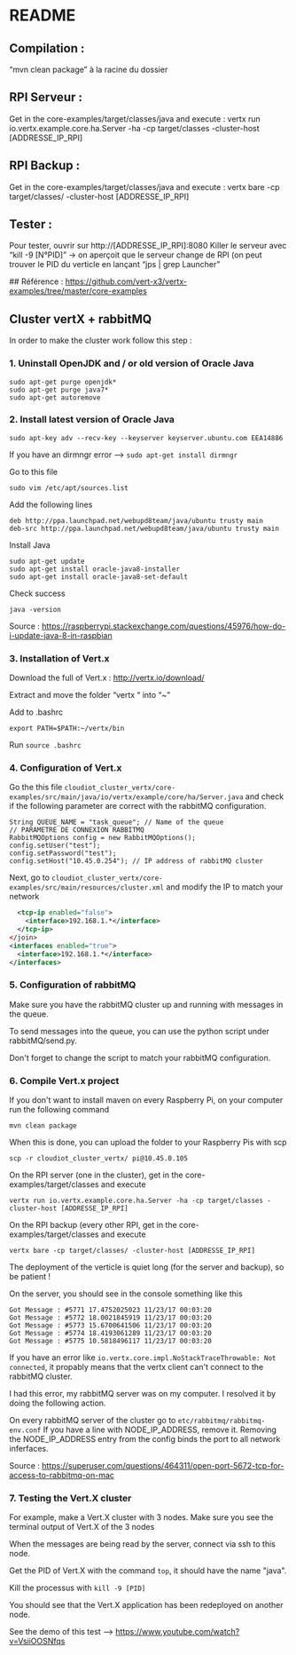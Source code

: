 # README

## Compilation : 
“mvn clean package” à la racine du dossier 

## RPI Serveur :
Get in the core-examples/target/classes/java and execute :
vertx run io.vertx.example.core.ha.Server -ha -cp target/classes -cluster-host  [ADDRESSE_IP_RPI]

## RPI Backup :
Get in the core-examples/target/classes/java and execute :
vertx bare -cp target/classes/ -cluster-host [ADDRESSE_IP_RPI] 

## Tester :
Pour tester, ouvrir sur http://[ADDRESSE_IP_RPI]:8080
Killer le serveur avec “kill -9 [N°PID]” → on aperçoit que le serveur change de RPI (on peut trouver le PID du verticle en lançant “jps | grep Launcher”

## Référence : 
https://github.com/vert-x3/vertx-examples/tree/master/core-examples 

## Cluster vertX + rabbitMQ 
In order to make the cluster work follow this step : 

### 1. Uninstall OpenJDK and / or old version of Oracle Java 
```
sudo apt-get purge openjdk*
sudo apt-get purge java7*
sudo apt-get autoremove
```

### 2. Install latest version of Oracle Java
```
sudo apt-key adv --recv-key --keyserver keyserver.ubuntu.com EEA14886

```
If you have an dirmngr error —> `sudo apt-get install dirmngr`

Go to this file
```
sudo vim /etc/apt/sources.list
```
Add the following lines 
```
deb http://ppa.launchpad.net/webupd8team/java/ubuntu trusty main
deb-src http://ppa.launchpad.net/webupd8team/java/ubuntu trusty main
```

Install Java 
```
sudo apt-get update
sudo apt-get install oracle-java8-installer
sudo apt-get install oracle-java8-set-default
```

Check success 
```
java -version
```

Source : https://raspberrypi.stackexchange.com/questions/45976/how-do-i-update-java-8-in-raspbian

### 3. Installation of Vert.x

Download the full of Vert.x : http://vertx.io/download/

Extract and move the folder “vertx “ into “~”

Add to .bashrc
```
export PATH=$PATH:~/vertx/bin
```
Run `source .bashrc`


### 4. Configuration of Vert.x

Go the this file `cloudiot_cluster_vertx/core-examples/src/main/java/io/vertx/example/core/ha/Server.java` and check if the following parameter are correct with the rabbitMQ configuration.
```
String QUEUE_NAME = "task_queue"; // Name of the queue
// PARAMETRE DE CONNEXION RABBITMQ
RabbitMQOptions config = new RabbitMQOptions();
config.setUser("test");
config.setPassword("test");
config.setHost("10.45.0.254"); // IP address of rabbitMQ cluster
```

Next, go to ```cloudiot_cluster_vertx/core-examples/src/main/resources/cluster.xml``` and modify the IP to match your network

```xml
  <tcp-ip enabled="false">
    <interface>192.168.1.*</interface>
  </tcp-ip>
</join>
<interfaces enabled="true">
  <interface>192.168.1.*</interface>
</interfaces>
```

### 5. Configuration of rabbitMQ

Make sure you have the rabbitMQ cluster up and running with messages in the queue.

To send messages into the queue, you can use the python script under rabbitMQ/send.py.

Don't forget to change the script to match your rabbitMQ configuration.

### 6. Compile Vert.x project

If you don't want to install maven on every Raspberry Pi, on your computer run the following command 
```
mvn clean package
```

When this is done, you can upload the folder to your Raspberry Pis with scp
```
scp -r cloudiot_cluster_vertx/ pi@10.45.0.105
```

On the RPI server (one in the cluster), get in the core-examples/target/classes and execute
```
vertx run io.vertx.example.core.ha.Server -ha -cp target/classes -cluster-host [ADDRESSE_IP_RPI]
```

On the RPI backup (every other RPI, get in the core-examples/target/classes and execute
```
vertx bare -cp target/classes/ -cluster-host [ADDRESSE_IP_RPI] 
```

The deployment of the verticle is quiet long (for the server and backup), so be patient !

On the server, you should see in the console something like this
```
Got Message : #5771 17.4752025023 11/23/17 00:03:20
Got Message : #5772 18.0021845919 11/23/17 00:03:20
Got Message : #5773 15.6700641506 11/23/17 00:03:20
Got Message : #5774 18.4193061289 11/23/17 00:03:20
Got Message : #5775 10.5818496117 11/23/17 00:03:20
```

If you have an error like `io.vertx.core.impl.NoStackTraceThrowable: Not connected`, it propably means that the vertx client can't connect to the rabbitMQ cluster. 

I had this error, my rabbitMQ server was on my computer. I resolved it by doing the following action.

On every rabbitMQ server of the cluster go to `etc/rabbitmq/rabbitmq-env.conf`
If you have a line with NODE_IP_ADDRESS, remove it. Removing the NODE_IP_ADDRESS entry from the config binds the port to all network inferfaces.

Source : https://superuser.com/questions/464311/open-port-5672-tcp-for-access-to-rabbitmq-on-mac


### 7. Testing the Vert.X cluster

For example, make a Vert.X cluster with 3 nodes. Make sure you see the terminal output of Vert.X of the 3 nodes 

When the messages are being read by the server, connect via ssh to this node.

Get the PID of Vert.X with the command `top`, it should have the name "java".

Kill the processus with `kill -9 [PID]`

You should see that the Vert.X application has been redeployed on another node. 

See the demo of this test —> https://www.youtube.com/watch?v=VsiiOOSNfqs
